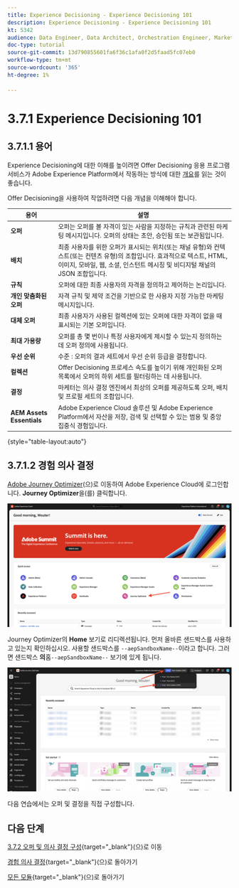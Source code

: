 ```yaml
---
title: Experience Decisioning - Experience Decisioning 101
description: Experience Decisioning - Experience Decisioning 101
kt: 5342
audience: Data Engineer, Data Architect, Orchestration Engineer, Marketer
doc-type: tutorial
source-git-commit: 13d790855601fa6f36c1afa0f2d5faad5fc07eb0
workflow-type: tm+mt
source-wordcount: '365'
ht-degree: 1%

---
```


# 3.7.1 Experience Decisioning 101

## 3.7.1.1 용어

Experience Decisioning에 대한 이해를 높이려면 Offer Decisioning 응용 프로그램 서비스가 Adobe Experience Platform에서 작동하는 방식에 대한 [개요](https://experienceleague.adobe.com/docs/journey-optimizer/using/offer-decisioniong/get-started-decision/starting-offer-decisioning.html?lang=ko)를 읽는 것이 좋습니다.

Offer Decisioning을 사용하여 작업하려면 다음 개념을 이해해야 합니다.

| 용어 | 설명 |
| ------------------------- | -------------------------------------------------------------------------------------------------------------------------------------------------------------------------------------------------------------------------------------------------------- |
| **오퍼** | 오퍼는 오퍼를 볼 자격이 있는 사람을 지정하는 규칙과 관련된 마케팅 메시지입니다. 오퍼의 상태는 초안, 승인됨 또는 보관됨입니다. |
| **배치** | 최종 사용자를 위한 오퍼가 표시되는 위치(또는 채널 유형)와 컨텍스트(또는 컨텐츠 유형)의 조합입니다. 효과적으로 텍스트, HTML, 이미지, 모바일, 웹, 소셜, 인스턴트 메시징 및 비디지털 채널의 JSON 조합입니다. |
| **규칙** | 오퍼에 대한 최종 사용자의 자격을 정의하고 제어하는 논리입니다. |
| **개인 맞춤화된 오퍼** | 자격 규칙 및 제약 조건을 기반으로 한 사용자 지정 가능한 마케팅 메시지입니다. |
| **대체 오퍼** | 최종 사용자가 사용된 컬렉션에 있는 오퍼에 대한 자격이 없을 때 표시되는 기본 오퍼입니다. |
| **최대 가용량** | 오퍼를 총 몇 번이나 특정 사용자에게 제시할 수 있는지 정의하는 데 오퍼 정의에 사용됩니다. |
| **우선 순위** | 수준 : 오퍼의 결과 세트에서 우선 순위 등급을 결정합니다. |
| **컬렉션** | Offer Decisioning 프로세스 속도를 높이기 위해 개인화된 오퍼 목록에서 오퍼의 하위 세트를 필터링하는 데 사용됩니다. |
| **결정** | 마케터는 의사 결정 엔진에서 최상의 오퍼를 제공하도록 오퍼, 배치 및 프로필 세트의 조합입니다. |
| **AEM Assets Essentials** | Adobe Experience Cloud 솔루션 및 Adobe Experience Platform에서 자산을 저장, 검색 및 선택할 수 있는 범용 및 중앙 집중식 경험입니다. |

{style="table-layout:auto"}

## 3.7.1.2 경험 의사 결정

[Adobe Journey Optimizer](https://experience.adobe.com)&#x200B;(으)로 이동하여 Adobe Experience Cloud에 로그인합니다. **Journey Optimizer**&#x200B;을(를) 클릭합니다.

![ExD](./../../../../modules/delivery-activation/ajo-b2c/ajob2c-1/images/acophome.png)

Journey Optimizer의 **Home** 보기로 리디렉션됩니다. 먼저 올바른 샌드박스를 사용하고 있는지 확인하십시오. 사용할 샌드박스를 `--aepSandboxName--`이라고 합니다. 그러면 샌드박스 **의**&#x200B;홈`--aepSandboxName--` 보기에 있게 됩니다.

![ExD](./../../../../modules/delivery-activation/ajo-b2c/ajob2c-1/images/acoptriglp.png)

다음 연습에서는 오퍼 및 결정을 직접 구성합니다.

## 다음 단계

[3.7.2 오퍼 및 의사 결정 구성](./ex2.md){target="_blank"}(으)로 이동

[경험 의사 결정](ajo-decisioning.md){target="_blank"}(으)로 돌아가기

[모든 모듈](./../../../../overview.md){target="_blank"}(으)로 돌아가기

